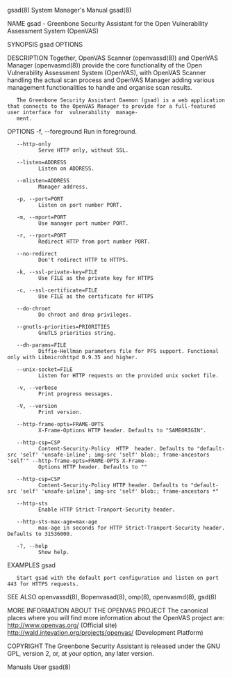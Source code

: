 gsad(8)                                                                          System Manager's Manual                                                                          gsad(8)

NAME
       gsad - Greenbone Security Assistant for the Open Vulnerability Assessment System (OpenVAS)

SYNOPSIS
       gsad OPTIONS

DESCRIPTION
       Together,  OpenVAS  Scanner  (openvassd(8))  and OpenVAS Manager (openvasmd(8)) provide the core functionality of the Open Vulnerability Assessment System (OpenVAS), with OpenVAS
       Scanner handling the actual scan process and OpenVAS Manager adding various management functionalities to handle and organise scan results.

       The Greenbone Security Assistant Daemon (gsad) is a web application that connects to the OpenVAS Manager to provide for a full-featured user interface for  vulnerability  manage‐
       ment.

OPTIONS
       -f, --foreground
              Run in foreground.

       --http-only
              Serve HTTP only, without SSL.

       --listen=ADDRESS
              Listen on ADDRESS.

       --mlisten=ADDRESS
              Manager address.

       -p, --port=PORT
              Listen on port number PORT.

       -m, --mport=PORT
              Use manager port number PORT.

       -r, --rport=PORT
              Redirect HTTP from port number PORT.

       --no-redirect
              Don't redirect HTTP to HTTPS.

       -k, --ssl-private-key=FILE
              Use FILE as the private key for HTTPS

       -c, --ssl-certificate=FILE
              Use FILE as the certificate for HTTPS

       --do-chroot
              Do chroot and drop privileges.

       --gnutls-priorities=PRIORITIES
              GnuTLS priorities string.

       --dh-params=FILE
              Diffie-Hellman parameters file for PFS support. Functional only with Libmicrohttpd 0.9.35 and higher.

       --unix-socket=FILE
              Listen for HTTP requests on the provided unix socket file.

       -v, --verbose
              Print progress messages.

       -V, --version
              Print version.

       --http-frame-opts=FRAME-OPTS
              X-Frame-Options HTTP header. Defaults to "SAMEORIGIN".

       --http-csp=CSP
              Content-Security-Policy  HTTP  header. Defaults to "default-src 'self' 'unsafe-inline'; img-src 'self' blob:; frame-ancestors 'self'" --http-frame-opts=FRAME-OPTS X-Frame-
              Options HTTP header. Defaults to ""

       --http-csp=CSP
              Content-Security-Policy HTTP header. Defaults to "default-src 'self' 'unsafe-inline'; img-src 'self' blob:; frame-ancestors *"

       --http-sts
              Enable HTTP Strict-Tranport-Security header.

       --http-sts-max-age=max-age
              max-age in seconds for HTTP Strict-Tranport-Security header.  Defaults to 31536000.

       -?, --help
              Show help.

EXAMPLES
       gsad

       Start gsad with the default port configuration and listen on port 443 for HTTPS requests.

SEE ALSO
       openvassd(8), Bopenvasad(8), omp(8), openvasmd(8), gsd(8)

MORE INFORMATION ABOUT THE OPENVAS PROJECT
       The canonical places where you will find more information about the OpenVAS project  are:  http://www.openvas.org/  (Official  site)  http://wald.intevation.org/projects/openvas/
       (Development Platform)

COPYRIGHT
       The Greenbone Security Assistant is released under the GNU GPL, version 2, or, at your option, any later version.

Manuals                                                                                    User                                                                                   gsad(8)
